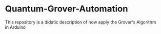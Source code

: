 # Quantum-Grover-Automation
This repository is a didatic description of how apply the Grover's Algorithm in Arduino
